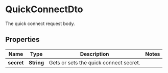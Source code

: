 

# QuickConnectDto

The quick connect request body.

## Properties

| Name | Type | Description | Notes |
|------------ | ------------- | ------------- | -------------|
|**secret** | **String** | Gets or sets the quick connect secret. |  |



